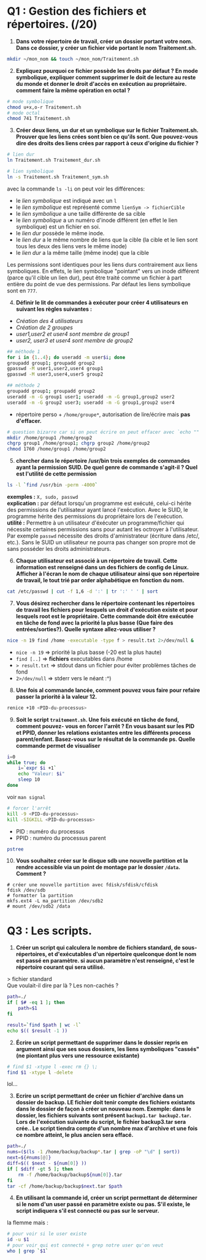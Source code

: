 # __Q1__ : Gestion des fichiers et répertoires. (/20)

1. __Dans votre répertoire de travail, créer un dossier portant votre nom. Dans 
ce dossier, y créer un fichier vide portant le nom Traitement.sh.__  

```bash
mkdir ~/mon_nom && touch ~/mon_nom/Traitement.sh
```

2. __Expliquez pourquoi ce fichier possède les droits par défaut ? En mode 
symbolique, expliquer comment supprimer le doit de lecture au reste du monde et
donner le droit d'accès en exécution au propriétaire. comment faire la même 
opération en octal ?__  

```bash
# mode symbolique
chmod u+x,o-r Traitement.sh
# mode octal
chmod 741 Traitement.sh
```

3. __Créer deux liens, un dur et un symbolique sur le fichier Traitement.sh. 
Prouver que les liens crées sont bien ce qu'ils sont. Que pouvez-vous dire des
droits des liens crées par rapport à ceux d'origine du fichier ?__  

```bash
# lien dur
ln Traitement.sh Traitement_dur.sh

# lien symbolique
ln -s Traitement.sh Traitement_sym.sh
```
avec la commande `ls -li` on peut voir les différences:  
* le _lien symbolique_ est indiqué avec un `l`
* le _lien symbolique_ est représenté comme `lienSym -> fichierCible`
* le _lien symbolique_ a une taille différente de sa cible
* le _lien symbolique_ a un numéro d'inode différent (en effet le lien 
symbolique) est un fichier en soi.
* le _lien dur_ possède le même inode. 
* le _lien dur_ a le même nombre de liens que la cible (la cible et le lien 
sont tous les deux des liens vers le même inode)
* le _lien dur_ a la même taille (même inode) que la cible

Les permissions sont identiques pour les liens durs contrairement aux liens 
symboliques. En effets, le lien symbolique "pointant" vers un inode différent 
(parce qu'il cible un lien dur), peut être traité comme un fichier à part 
entière du point de vue des permissions. Par défaut les liens symbolique sont 
en `777`.

4. __Définir le lit de commandes à exécuter pour créer 4 utilisateurs en suivant 
les règles suivantes :__  

* _Création des 4 utilisateurs_
* _Création de 2 groupes_
* _user1,user2 et user4 sont membre de group1_
* _user2, user3 et user4 sont membre de group2_
```bash
## méthode 1
for i in {1..4}; do useradd -m user$i; done
groupadd group1; groupadd group2
gpasswd -M user1,user2,user4 group1
gpasswd -M user3,user4,user5 group2

## méthode 2
groupadd group1; groupadd group2
useradd -m -G group1 user1; useradd -m -G group1,group2 user2
useradd -m -G group2 user3; useradd -m -G group1,group2 user4
```
* répertoire perso + `/home/groupe*`, autorisation de lire/écrire mais 
	__pas d'effacer.__  
```bash
# question bizarre car si on peut écrire on peut effacer avec `echo "" > fichier`
mkdir /home/group1 /home/group2
chgrp group1 /home/group1; chgrp group2 /home/group2
chmod 1760 /home/group1 /home/group2
```

5. __chercher dans le répertoire /usr/bin trois exemples de commandes ayant 
la permission SUID. De quel genre de commande s'agit-il ? Quel est l'utilité 
de cette permission__  

```bash
ls -l `find /usr/bin -perm -4000`
```
__exemples :__ `X, sudo, passwd`  
__explication :__ par défaut lorsqu'un programme est exécuté, celui-ci hérite 
des permissions de l'utilisateur ayant lancé l'exécution. Avec le SUID, le 
programme hérite des permissions du propriétaire lors de l'exécution.  
__utilité :__ Permettre à un utilisateur d'éxécuter un programme/fichier qui 
nécessite certaines permissions sans pour autant les octroyer à l'utilisateur. 
Par exemple `passwd` nécessite des droits d'aministrateur (écriture dans /etc/, 
etc.). Sans le SUID un utilisateur ne pourra pas changer son propre mot de 
sans posséder les droits administrateurs.  


6. __Chaque utilisateur est associé à un répertoire de travail. Cette information 
est renseigné dans un des fichiers de config de Linux. Afficher à l'écran le 
nom de chaque utilisateur ainsi que son répertoire de travail, le tout trié par 
order alphabétique en fonction du nom.__  

```bash
cat /etc/passwd | cut -f 1,6 -d ':' | tr ':' ' ' | sort
```

7. __Vous désirez rechercher dans le répertoire contenant les répertoires de 
travail les fichiers pour lesquels un droit d'exécution existe et pour lesquels 
root est le propriétaire. Cette commande doit être exécutée en tâche de fond 
avec la priorité la plus basse (Que faire des entrées/sorties?). Quelle syntaxe 
allez-vous utiliser ?__  

```bash
nice -n 19 find /home -executable -type f > result.txt 2>/dev/null &
```
* `nice -n 19` => priorité la plus basse (-20 est la plus haute)  
* `find [..]` => __fichiers__ executables dans /home  
* `> result.txt` => stdout dans un fichier pour éviter problèmes tâches de fond 
* `2>/dev/null` => stderr vers le néant :^)  

8. __Une fois al commande lancée, comment pouvez vous faire pour refaire passer 
la priorité à la valeur 12.__  

```bash
renice +10 <PID-du-processus>
```

9. __Soit le script `traitement.sh`. Une fois exécuté en tâche de fond, comment pouvez- 
vous en forcer l'arrêt ? En vous basant sur les PID et PPID, donner les 
relations existantes entre les différents process parent/enfant. Basez-vous sur 
le résultat de la commande ps. Quelle commande permet de visualiser__

```bash
i=0
while true; do
	i=`expr $i +1`
	echo "Valeur: $i"
	sleep 10
done
```
voir `man signal`  
```bash
# forcer l'arrêt
kill -9 <PID-du-processus>
kill -SIGKILL <PID-du-processus>
```
* PID : numéro du processus
* PPID : numéro du processus parent  
```bash
pstree
```

10. __Vous souhaitez créer sur le disque sdb une nouvelle partition et la rendre 
accessible via un point de montage par le dossier `/data`. Comment ?__  

```
# créer une nouvelle partition avec fdisk/sfdisk/cfdisk
fdisk /dev/sdb
# formatter la partition
mkfs.ext4 -L ma_partition /dev/sdb2 
# mount /dev/sdb2 /data
```

# Q3 : Les scripts.
1. __Créer un script qui calculera le nombre de fichiers standard, de sous-
répertoires, et d'exécutables d'un répertoire quelconque dont le nom est passé 
en paramètre. si aucun paramètre n'est renseigné, c'est le répertoire courant 
qui sera utilisé.__  

\> fichier standard  
Que voulait-il dire par là ? Les non-cachés ?  
```bash
path=./
if [ $# -eq 1 ]; then
	path=$1
fi

result=`find $path | wc -l`
echo $(( $result -1 ))
```

2. __Écrire un script permettant de supprimer dans le dossier repris en argument 
ainsi que ses sous dossiers, les liens symboliques "cassés" (ne piontant plus 
vers une ressource existante)__  

```bash
# find $1 -xtype l -exec rm {} \;
find $1 -xtype l -delete
```
lol... 

3. __Ecrire un script permettant de créer un fichier d'archive dans un dossier de 
backup. LE fichier doit tenir compte des fichiers existants dans le dossier de 
façon à créer un nouveau nom. Exemple: dans le dossier, les fichiers suivants 
sont présent `backup1.tar backup2.tar`. Lors de l'exécution suivante du script, 
le fichier backup3.tar sera crée.. Le script tiendra compte d'un nombre max 
d'archive et une fois ce nombre atteint, le plus ancien sera effacé.__  

```bash
path=./
nums=($(ls -1 /home/backup/backup*.tar | grep -oP "\d" | sort))
next=${#nums[@]}
diff=$(( $next - ${num[0]} ))
if [ $diff -gt 5 ]; then
	rm -f /home/backup/backup${num[0]}.tar
fi
tar -cf /home/backup/backup$next.tar $path
```

4. __En utilisant la commande id, créer un script permettant de déterminer si le 
nom d'un user passé en paramètre existe ou pas. S'il existe, le script indiquera 
s'il est connecté ou pas sur le serveur.__  

la flemme mais :  
```bash
# pour voir si le user existe
id -u $1
# pour voir qui est connecté + grep notre user qu'on veut
who | grep `$1`
```

